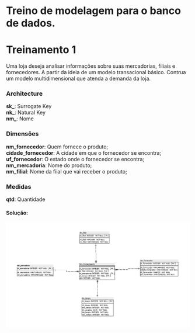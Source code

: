 # Treino de modelagem para o banco de dados.

# Treinamento 1
Uma loja deseja analisar informações sobre suas mercadorias, filiais e fornecedores.
A partir da ideia de um modelo transacional básico. Contrua um modelo multidimensional que atenda a demanda da loja.

### Architecture

**sk_**: Surrogate Key  
**nk_**: Natural Key  
**nm_**: Nome  
  
### Dimensões  

**nm_fornecedor**: Quem fornece o produto;  
**cidade_fornecedor**: A cidade em que o fornecedor se encontra;  
**uf_fornecedor**: O estado onde o fornecedor se encontra;  
**nm_mercadoria**: Nome do produto;  
**nm_filial**: Nome da fiial que vai receber o produto;


### Medidas

**qtd**: Quantidade

#### Solução:

![Resolução do Treino 1](https://github.com/gabrielleeao/modelagem_treino/blob/main/src/images/treino1.PNG)
